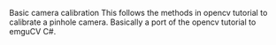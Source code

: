 Basic camera calibration
  This follows the methods in opencv tutorial to calibrate a pinhole camera. Basically a port of the opencv tutorial to emguCV C#.
